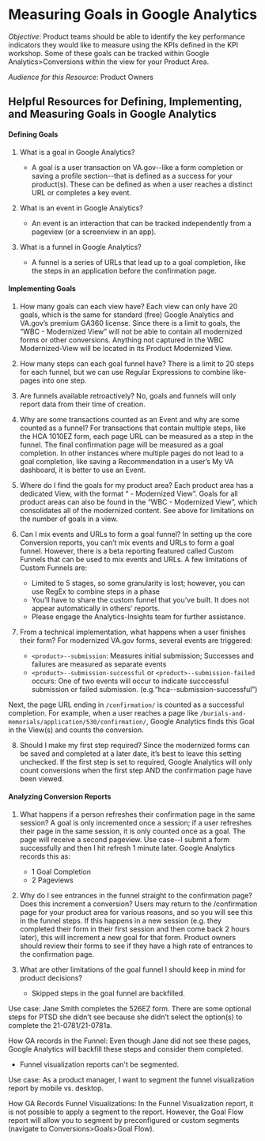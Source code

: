 # Measuring Goals in Google Analytics

*Objective*: Product teams should be able to identify the key performance indicators they would like to measure using the KPIs defined in the KPI workshop. Some of these goals can be tracked within Google Analytics>Conversions within the view for your Product Area. 

*Audience for this Resource*: Product Owners

## Helpful Resources for Defining, Implementing, and Measuring Goals in Google Analytics

#### Defining Goals
1. What is a goal in Google Analytics?

      - A goal is a user transaction on VA.gov--like a form completion or saving a profile section--that is defined as a success for your product(s). These can be defined as when a user reaches a distinct URL or completes a key event. 

2. What is an event in Google Analytics?

      - An event is an interaction that can be tracked independently from a pageview (or a screenview in an app). 

3. What is a funnel in Google Analytics?

      - A funnel is a series of URLs that lead up to a goal completion, like the steps in an application before the confirmation page.

#### Implementing Goals

1. How many goals can each view have?
Each view can only have 20 goals, which is the same for standard (free) Google Analytics and VA.gov’s premium GA360 license. Since there is a limit to goals, the “WBC - Modernized View” will not be able to contain all modernized forms or other conversions. Anything not captured in the WBC Modernized-View will be located in its Product Modernized View.

2. How many steps can each goal funnel have?
There is a limit to 20 steps for each funnel, but we can use Regular Expressions to combine like-pages into one step. 

3. Are funnels available retroactively?
No, goals and funnels will only report data from their time of creation. 

4. Why are some transactions counted as an Event and why are some counted as a funnel?
For transactions that contain multiple steps, like the HCA 1010EZ form, each page URL can be measured as a step in the funnel. The final confirmation page will be measured as a goal completion. In other instances where multiple pages do not lead to a goal completion, like saving a Recommendation in a user’s My VA dashboard, it is better to use an Event. 

5. Where do I find the goals for my product area?
Each product area has a dedicated View, with the format “<Product Area Name> - Modernized View”. Goals for all product areas can also be found in the “WBC - Modernized View”, which consolidates all of the modernized content. See above for limitations on the number of goals in a view.

6. Can I mix events and URLs to form a goal funnel?
In setting up the core Conversion reports, you can’t mix events and URLs to form a goal funnel. However, there is a beta reporting featured called Custom Funnels that can be used to mix events and URLs. A few limitations of Custom Funnels are:

      - Limited to 5 stages, so some granularity is lost; however, you can use RegEx to combine steps in a phase
      - You’ll have to share the custom funnel that you’ve built. It does not appear automatically in others’ reports. 
      - Please engage the Analytics-Insights team for further assistance.

7. From a technical implementation, what happens when a user finishes their form? For modernized VA.gov forms, several events are triggered:

      - `<product>--submission`: Measures initial submission; Successes and failures are measured as separate events 
      - `<product>--submission-successful` or `<product>--submission-failed` occurs: One of two events will occur to indicate succcessful submission or failed submission. (e.g.“hca--submission-successful”)

Next, the page URL ending in `/confirmation/` is counted as a successful completion. For example, when a user reaches a page like `/burials-and-memorials/application/530/confirmation/`, Google Analytics finds this Goal in the View(s) and counts the conversion.

8. Should I make my first step required? 
Since the modernized forms can be saved and completed at a later date, it’s best to leave this setting unchecked. If the first step is set to required, Google Analytics will only count conversions when the first step AND the confirmation page have been viewed. 

#### Analyzing Conversion Reports
1. What happens if a person refreshes their confirmation page in the same session?
A goal is only incremented once a session; if a user refreshes their page in the same session, it is only counted once as a goal. The page will receive a second pageview. Use case--I submit a form successfully and then I hit refresh 1 minute later. Google Analytics records this as:

      - 1 Goal Completion
      - 2 Pageviews

2. Why do I see entrances in the funnel straight to the confirmation page? Does this increment a conversion?
Users may return to the /confirmation page for your product area for various reasons, and so you will see this in the funnel steps. If this happens in a new session (e.g. they completed their form in their first session and then come back 2 hours later), this will increment a new goal for that form. Product owners should review their forms to see if they have a high rate of entrances to the confirmation page.

3. What are other limitations of the goal funnel I should keep in mind for product decisions?

      - Skipped steps in the goal funnel are backfilled. 

Use case: Jane Smith completes the 526EZ form. There are some optional steps for PTSD she didn’t see because she didn’t select the option(s) to complete the 21-0781/21-0781a.

How GA records in the Funnel: Even though Jane did not see these pages, Google Analytics will backfill these steps and consider them completed.

 - Funnel visualization reports can't be segmented.
      
Use case: As a product manager, I want to segment the funnel visualization report by mobile vs. desktop.

How GA Records Funnel Visualizations: In the Funnel Visualization report, it is not possible to apply a segment to the report. However, the Goal Flow report will allow you to segment by preconfigured or custom segments (navigate to Conversions>Goals>Goal Flow). 
